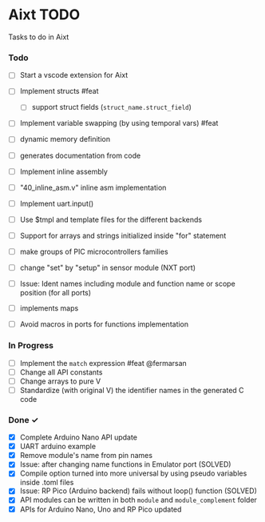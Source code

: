# Aixt TODO

Tasks to do in Aixt 


### Todo

- [ ] Start a vscode extension for Aixt
- [ ] Implement structs #feat
    - [ ] support struct fields (`struct_name.struct_field`)
- [ ] Implement variable swapping (by using temporal vars) #feat
- [ ] dynamic memory definition
- [ ] generates documentation from code
- [ ] Implement inline assembly
- [ ] "40_inline_asm.v" inline asm implementation
- [ ] Implement uart.input()
- [ ] Use $tmpl and template files for the different backends 
- [ ] Support for arrays and strings initialized inside "for" statement
- [ ] make groups of PIC microcontrollers families 
- [ ] change "set" by "setup" in sensor module (NXT port)
- [ ] Issue: Ident names including module and function name or scope position (for all ports)
- [ ] implements maps
- [ ] Avoid macros in ports for functions implementation


### In Progress

- [ ] Implement the `match` expression #feat @fermarsan
- [ ] Change all API constants
- [ ] Change arrays to  pure V
- [ ] Standardize (with original V) the identifier names in the generated C code

### Done ✓

- [x] Complete Arduino Nano API update
- [x] UART arduino example 
- [x] Remove module's name from pin names
- [x] Issue: after changing name functions in Emulator port (SOLVED)
- [x] Compile option turned into more universal by using pseudo variables inside .toml files
- [x] Issue: RP Pico (Arduino backend) fails without loop() function (SOLVED)
- [x] API modules can be written in both `module` and `module_complement` folder
- [x] APIs for Arduino Nano, Uno and RP Pico updated